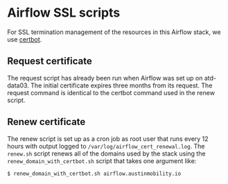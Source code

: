 # Airflow SSL scripts

For SSL termination management of the resources in this Airflow stack, we use [certbot](https://certbot.eff.org/).

## Request certificate

The request script has already been run when Airflow was set up on atd-data03. The initial certificate expires three months from its request. The request command is identical to the certbot command used in the renew script.

## Renew certificate

The renew script is set up as a cron job as root user that runs every 12 hours with output logged to `/var/log/airflow_cert_renewal.log`. The `renew.sh` script renews all of the domains used by the stack using the `renew_domain_with_certbot.sh` script that takes one argument like:

```bash
$ renew_domain_with_certbot.sh airflow.austinmobility.io
```
